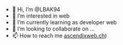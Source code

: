 - 👋 Hi, I’m @LBAK94
- 👀 I’m interested in web
- 🌱 I’m currently learning as developer web
- 💞️ I’m looking to collaborate on ...
- 📫 How to reach me [ascendixweb.ch](https://www.ascendixweb.ch/))

<!---
LBAK94/LBAK94 is a ✨ special ✨ repository because its `README.md` (this file) appears on your GitHub profile.
You can click the Preview link to take a look at your changes.
--->

